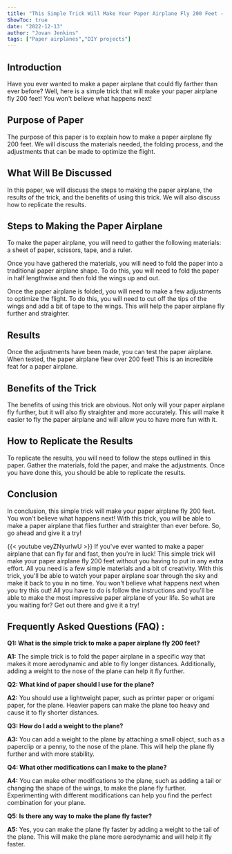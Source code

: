 ```yaml
---
title: "This Simple Trick Will Make Your Paper Airplane Fly 200 Feet - You Won't Believe What Happens Next!"
ShowToc: true 
date: "2022-12-13"
author: "Jovan Jenkins" 
tags: ["Paper airplanes","DIY projects"]
---
```

## Introduction 

Have you ever wanted to make a paper airplane that could fly farther than ever before? Well, here is a simple trick that will make your paper airplane fly 200 feet! You won't believe what happens next!

## Purpose of Paper 

The purpose of this paper is to explain how to make a paper airplane fly 200 feet. We will discuss the materials needed, the folding process, and the adjustments that can be made to optimize the flight.

## What Will Be Discussed 

In this paper, we will discuss the steps to making the paper airplane, the results of the trick, and the benefits of using this trick. We will also discuss how to replicate the results. 

## Steps to Making the Paper Airplane 

To make the paper airplane, you will need to gather the following materials: a sheet of paper, scissors, tape, and a ruler. 

Once you have gathered the materials, you will need to fold the paper into a traditional paper airplane shape. To do this, you will need to fold the paper in half lengthwise and then fold the wings up and out. 

Once the paper airplane is folded, you will need to make a few adjustments to optimize the flight. To do this, you will need to cut off the tips of the wings and add a bit of tape to the wings. This will help the paper airplane fly further and straighter. 

## Results 

Once the adjustments have been made, you can test the paper airplane. When tested, the paper airplane flew over 200 feet! This is an incredible feat for a paper airplane. 

## Benefits of the Trick 

The benefits of using this trick are obvious. Not only will your paper airplane fly further, but it will also fly straighter and more accurately. This will make it easier to fly the paper airplane and will allow you to have more fun with it. 

## How to Replicate the Results 

To replicate the results, you will need to follow the steps outlined in this paper. Gather the materials, fold the paper, and make the adjustments. Once you have done this, you should be able to replicate the results. 

## Conclusion 

In conclusion, this simple trick will make your paper airplane fly 200 feet. You won't believe what happens next! With this trick, you will be able to make a paper airplane that flies further and straighter than ever before. So, go ahead and give it a try!

{{< youtube veyZNyurlwU >}} 
If you've ever wanted to make a paper airplane that can fly far and fast, then you're in luck! This simple trick will make your paper airplane fly 200 feet without you having to put in any extra effort. All you need is a few simple materials and a bit of creativity. With this trick, you'll be able to watch your paper airplane soar through the sky and make it back to you in no time. You won't believe what happens next when you try this out! All you have to do is follow the instructions and you'll be able to make the most impressive paper airplane of your life. So what are you waiting for? Get out there and give it a try!

## Frequently Asked Questions (FAQ) :
**Q1: What is the simple trick to make a paper airplane fly 200 feet?**

**A1:** The simple trick is to fold the paper airplane in a specific way that makes it more aerodynamic and able to fly longer distances. Additionally, adding a weight to the nose of the plane can help it fly further. 

**Q2: What kind of paper should I use for the plane?**

**A2:** You should use a lightweight paper, such as printer paper or origami paper, for the plane. Heavier papers can make the plane too heavy and cause it to fly shorter distances. 

**Q3: How do I add a weight to the plane?**

**A3:** You can add a weight to the plane by attaching a small object, such as a paperclip or a penny, to the nose of the plane. This will help the plane fly further and with more stability. 

**Q4: What other modifications can I make to the plane?**

**A4:** You can make other modifications to the plane, such as adding a tail or changing the shape of the wings, to make the plane fly further. Experimenting with different modifications can help you find the perfect combination for your plane. 

**Q5: Is there any way to make the plane fly faster?**

**A5:** Yes, you can make the plane fly faster by adding a weight to the tail of the plane. This will make the plane more aerodynamic and will help it fly faster.





